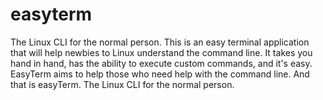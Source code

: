# easyterm
The Linux CLI for the normal person.
This is an easy terminal application that will help newbies to Linux understand the command line. It takes you hand in hand, has the ability to execute custom commands, and it's easy.
EasyTerm aims to help those who need help with the command line. And that is easyTerm. The Linux CLI for the normal person.

